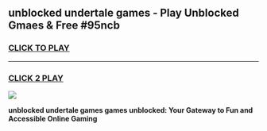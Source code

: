 
## unblocked undertale games - Play Unblocked Gmaes & Free #95ncb
<h3>
<a href="https://news.freeplayer.one?title=unblocked_undertale_games&ref=03M">CLICK TO PLAY</a></h3>
<hr>

<h3>
<a href="https://news.freeplayer.one?title=unblocked_undertale_games&ref=03M">CLICK 2 PLAY</a>
  
</h3>

<a href="https://news.freeplayer.one?title=unblocked_undertale_games&ref=03M"><img src="https://clearcache.store/games.png"></a>


**unblocked undertale games games unblocked: Your Gateway to Fun and Accessible Online Gaming**

